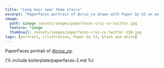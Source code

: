 ```yaml
---
title: "Long hair near them stairs"
excerpt: "PaperFaces portrait of @cruz_ce drawn with Paper by 53 on an iPad."
image: 
  path: &image /assets/images/paperfaces-cruz-ce-twitter.jpg 
  feature: *image
  thumbnail: /assets/images/paperfaces-cruz-ce-twitter-150.jpg
tags: [portrait, illustration, Paper by 53, black and white]
---
```


PaperFaces portrait of [@cruz_ce](http://twitter.com/cruz_ce).

{% include boilerplate/paperfaces-2.md %}
